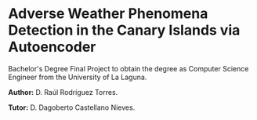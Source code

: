 # Adverse Weather Phenomena Detection in the Canary Islands via Autoencoder

Bachelor's Degree Final Project to obtain the degree as Computer Science Engineer from the University of La Laguna.

**Author:** D. Raúl Rodríguez Torres.

**Tutor:** D. Dagoberto Castellano Nieves. 

